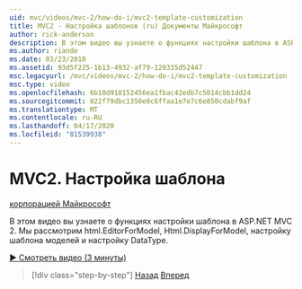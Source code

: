 ```yaml
---
uid: mvc/videos/mvc-2/how-do-i/mvc2-template-customization
title: MVC2 - Настройка шаблонов (ru) Документы Майкрософт
author: rick-anderson
description: В этом видео вы узнаете о функциях настройки шаблона в ASP.NET MVC 2. Мы рассмотрим Html.EditorForModel, Html.DisplayForModel, Модель Templ...
ms.author: riande
ms.date: 03/23/2010
ms.assetid: 93d5f225-1b13-4932-af79-120335d52447
msc.legacyurl: /mvc/videos/mvc-2/how-do-i/mvc2-template-customization
msc.type: video
ms.openlocfilehash: 6b10d910152456ea1fbac42edb7c5014cbb1dd24
ms.sourcegitcommit: 022f79dbc1350e0c6ffaa1e7e7c6e850cdabf9af
ms.translationtype: MT
ms.contentlocale: ru-RU
ms.lasthandoff: 04/17/2020
ms.locfileid: "81539938"
---
```

# <a name="mvc2---template-customization"></a>MVC2. Настройка шаблона

[корпорацией Майкрософт](https://github.com/microsoft)

В этом видео вы узнаете о функциях настройки шаблона в ASP.NET MVC 2. Мы рассмотрим html.EditorForModel, Html.DisplayForModel, настройку шаблона моделей и настройку DataType.

[&#9654; Смотреть видео (3 минуты)](https://channel9.msdn.com/Blogs/ASP-NET-Site-Videos/mvc2-template-customization)

> [!div class="step-by-step"]
> [Назад](mvc2-model-validation.md)
> [Вперед](aspnet-mvc-2-areas.md)
